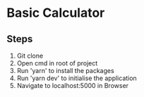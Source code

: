 # Basic Calculator

## Steps

1. Git clone
2. Open cmd in root of project
3. Run 'yarn' to install the packages
4. Run 'yarn dev' to initialise the application
5. Navigate to localhost:5000 in Browser

